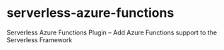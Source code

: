 # serverless-azure-functions
Serverless Azure Functions Plugin – Add Azure Functions support to the Serverless Framework

